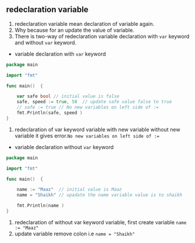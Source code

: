 ## redeclaration variable 
1. redeclaration variable mean declaration of variable again.  
1. Why because for an update the value of variable.     
1. There is two-way of redeclaration variable declaration with `var` keyword and without `var` keyword.  
* variable declaration with `var` keyword
```go
package main

import "fmt"

func main()  {

	var safe bool // initial value is false
	safe, speed := true, 50  // update safe value false to true
	// safe := true // No new variables on left side of :=
	fmt.Println(safe, speed )
}
``` 
1. redeclaration of var keyword variable with new variable without new variable it gives error.`No new variables on left side of :=`   

* variable declaration without `var` keyword 
```go
package main

import "fmt"

func main()  {

	name := "Maaz"  // initial value is Maaz
	name = "Shaikh" // upadate the name variable value is to shaikh

	fmt.Println(name )
}
``` 
1. redeclaration of without var keyword variable, first create variable `name := "Maaz"`  
1. update variable remove colon i.e `name = "Shaikh"`
